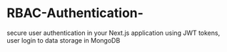 # RBAC-Authentication-
secure user authentication in your Next.js application using JWT tokens, user login to data storage in MongoDB
